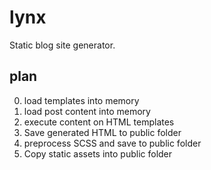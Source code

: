 # lynx
Static blog site generator.

## plan

0. load templates into memory
0. load post content into memory
0. execute content on HTML templates
0. Save generated HTML to public folder
0. preprocess SCSS and save to public folder
0. Copy static assets into public folder